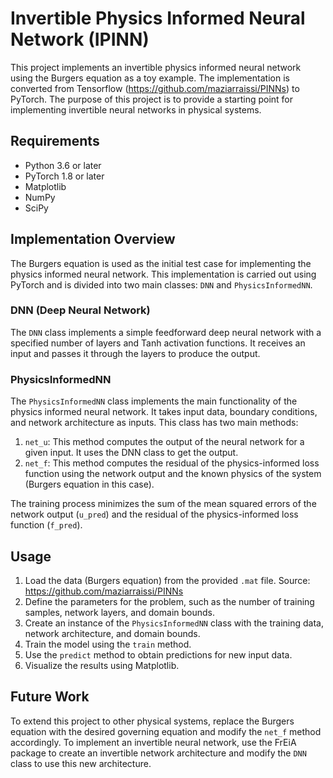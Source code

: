 # Invertible Physics Informed Neural Network (IPINN)

This project implements an invertible physics informed neural network using the Burgers equation as a toy example. The implementation is converted from Tensorflow (https://github.com/maziarraissi/PINNs) to PyTorch. The purpose of this project is to provide a starting point for implementing invertible neural networks in physical systems.


## Requirements

* Python 3.6 or later
* PyTorch 1.8 or later
* Matplotlib
* NumPy
* SciPy

## Implementation Overview

The Burgers equation is used as the initial test case for implementing the physics informed neural network. This implementation is carried out using PyTorch and is divided into two main classes: `DNN` and `PhysicsInformedNN`.

### DNN (Deep Neural Network)

The `DNN` class implements a simple feedforward deep neural network with a specified number of layers and Tanh activation functions. It receives an input and passes it through the layers to produce the output.

### PhysicsInformedNN

The `PhysicsInformedNN` class implements the main functionality of the physics informed neural network. It takes input data, boundary conditions, and network architecture as inputs. This class has two main methods:

1. `net_u`: This method computes the output of the neural network for a given input. It uses the DNN class to get the output.
2. `net_f`: This method computes the residual of the physics-informed loss function using the network output and the known physics of the system (Burgers equation in this case).

The training process minimizes the sum of the mean squared errors of the network output (`u_pred`) and the residual of the physics-informed loss function (`f_pred`).

## Usage

1. Load the data (Burgers equation) from the provided `.mat` file. Source: https://github.com/maziarraissi/PINNs
2. Define the parameters for the problem, such as the number of training samples, network layers, and domain bounds.
3. Create an instance of the `PhysicsInformedNN` class with the training data, network architecture, and domain bounds.
4. Train the model using the `train` method.
5. Use the `predict` method to obtain predictions for new input data.
6. Visualize the results using Matplotlib.

## Future Work

To extend this project to other physical systems, replace the Burgers equation with the desired governing equation and modify the `net_f` method accordingly. To implement an invertible neural network, use the FrEiA package to create an invertible network architecture and modify the `DNN` class to use this new architecture.